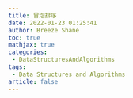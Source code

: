 ```yaml
---
title: 冒泡排序
date: 2022-01-23 01:25:41
author: Breeze Shane
toc: true
mathjax: true
categories:
 - DataStructuresAndAlgorithms
tags:
 - Data Structures and Algorithms
article: false
---
```

